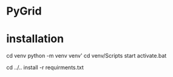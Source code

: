 # PyGrid

# installation

cd venv
python -m venv venv'
cd venv/Scripts
start activate.bat

cd ../..
install -r requirments.txt
